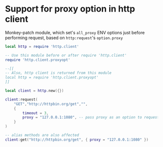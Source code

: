 # Support for proxy option in http client

Monkey-patch module, which set's `all_proxy` ENV options just before performing request, based on `http:request`'s `option.proxy`

```lua
local http = require 'http.client'

-- Use this module before or after require 'http.client'
require 'http.client.proxyopt'

--[[
-- Also, http client is returned from this module
local http = require 'http.client.proxyopt'
]]

local client = http.new({})

client:request(
    "GET","http://httpbin.org/get","",
    {
        timeout = 3,
        proxy = "127.0.0.1:1080", -- pass proxy as an option to request
    }
)

-- alias methods are also affected
client:get("http://httpbin.org/get", { proxy = "127.0.0.1:1080" })
```
